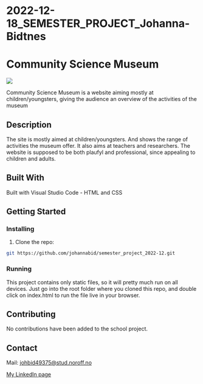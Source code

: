 # 2022-12-18_SEMESTER_PROJECT_Johanna-Bidtnes

# Community Science Museum

<img src ="/CSM_preview.png">

Community Science Museum is a website aiming mostly at children/youngsters, giving the audience an overview of the activities of the museum

## Description

The site is mostly aimed at children/youngsters. And shows the range of activities the museum offer. It also aims at teachers and researchers. The website is supposed to be both plaufyl and professional, since appealing to children and adults.

## Built With

Built with Visual Studio Code - HTML and CSS

## Getting Started

### Installing

1. Clone the repo:

```bash
git https://github.com/johannabid/semester_project_2022-12.git
```

### Running

This project contains only static files, so it will pretty much run on all devices. Just go into the root folder where you cloned this repo, and double click on index.html to run the file live in your browser.

## Contributing

No contributions have been added to the school project.

## Contact

Mail: johbid49375@stud.noroff.no

[My LinkedIn page](https://www.linkedin.com/in/jobi-063354249/)
